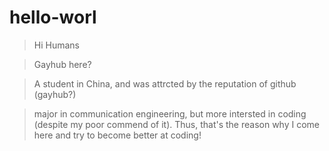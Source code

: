 # hello-worl

>Hi Humans

>Gayhub here?

>A student in China, and was attrcted by the reputation of github (gayhub?)

>major in communication engineering, but more intersted in coding (despite my poor commend of it).
>Thus, that's the reason why I come here and try to become better at coding!
